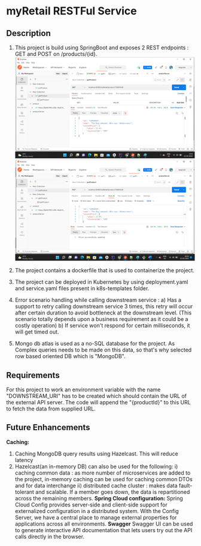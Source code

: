 # myRetail RESTFul Service


## Description
1. This project is build using SpringBoot and exposes 2 REST endpoints : GET and POST on /products/{id}.
   ![img.png](img.png)
    ![img_1.png](img_1.png)
2. The project contains a dockerfile that is used to containerize the project. 
3. The project can be deployed in Kubernetes by using deployment.yaml and service.yaml 
files present in k8s-templates folder.
4. Error scenario handling while calling downstream service : 
     a) Has a support to retry calling downstream service 3 times, 
        this retry will occur after certain duration to avoid bottleneck at the downstream level.
        (This scenario totally depends upon a business requirement as it could be a costly operation)
     b) If service won't respond for certain milliseconds, it will get timed out.
   
5. Mongo db atlas is used as a no-SQL database for the project. 
    As Complex queries needs to be made on this data, so that's why selected row based oriented DB which is "MongoDB".
   
   
## Requirements
For this project to work an environment variable with the name "DOWNSTREAM_URI" has to be created which should
contain the URL of the external API server. The code will append the "{productId}" to this URL
to fetch the data from supplied URL.



## Future Enhancements
**Caching:**
1. Caching MongoDB query results using Hazelcast. This will reduce latency
2. Hazelcast(an in-memory DB) can also be used for the following:
       i) caching common data : as more number of microservices are added to the project, in-memory caching 
         can be used for caching common DTOs and for data interchange
      ii) distributed cache cluster : makes data fault-tolerant and scalable.
          If a member goes down, the data is repartitioned across the remaining members.
**Spring Cloud configuration:**
   Spring Cloud Config provides server-side and client-side support for externalized configuration in a 
   distributed system. With the Config Server, we have a central place to manage external properties 
   for applications across all environments.
**Swagger**
   Swagger UI can be used to generate interactive API documentation that lets users try out the API calls 
   directly in the browser. 

